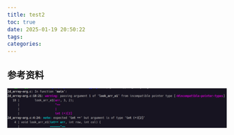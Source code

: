 ```yaml
---
title: test2
toc: true
date: 2025-01-19 20:50:22
tags:
categories:
---
```






## 参考资料
![插入图片](test2/1.png)
